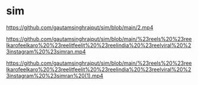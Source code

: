 # sim

https://github.com/gautamsinghrajput/sim/blob/main/2.mp4

https://github.com/gautamsinghrajput/sim/blob/main/%23reels%20%23reelkarofeelkaro%20%23reelitfeelit%20%23reelindia%20%23reelviral%20%23instagram%20%23simran.mp4

https://github.com/gautamsinghrajput/sim/blob/main/%23reels%20%23reelkarofeelkaro%20%23reelitfeelit%20%23reelindia%20%23reelviral%20%23instagram%20%23simran%20(1).mp4
